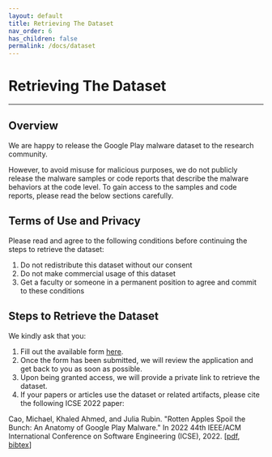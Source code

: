 ```yaml
---
layout: default
title: Retrieving The Dataset
nav_order: 6
has_children: false
permalink: /docs/dataset
---
```


# Retrieving The Dataset
---

## Overview

We are happy to release the Google Play malware dataset to the research community. 

However, to avoid misuse for malicious purposes, we do not publicly release the malware samples or code reports that describe the malware behaviors at the code level. To gain access to the samples and code reports, please read the below sections carefully.

## Terms of Use and Privacy

Please read and agree to the following conditions before continuing the steps to retrieve the dataset:

1. Do not redistribute this dataset without our consent
2. Do not make commercial usage of this dataset
3. Get a faculty or someone in a permanent position to agree and commit to these conditions

## Steps to Retrieve the Dataset

We kindly ask that you:

1. Fill out the available form [here](https://forms.gle/DvUR2eh7tpi8NAtU6).
2. Once the form has been submitted, we will review the application and get back to you as soon as possible. 
3. Upon being granted access, we will provide a private link to retrieve the dataset.
4. If your papers or articles use the dataset or related artifacts, please cite the following ICSE 2022 paper:

Cao, Michael, Khaled Ahmed, and Julia Rubin. "Rotten Apples Spoil the Bunch: An Anatomy of Google Play Malware." In 2022 44th IEEE/ACM International Conference on Software Engineering (ICSE), 2022. \[[pdf](), [bibtex](/assets/data/googleplaymalware.bib)\]
